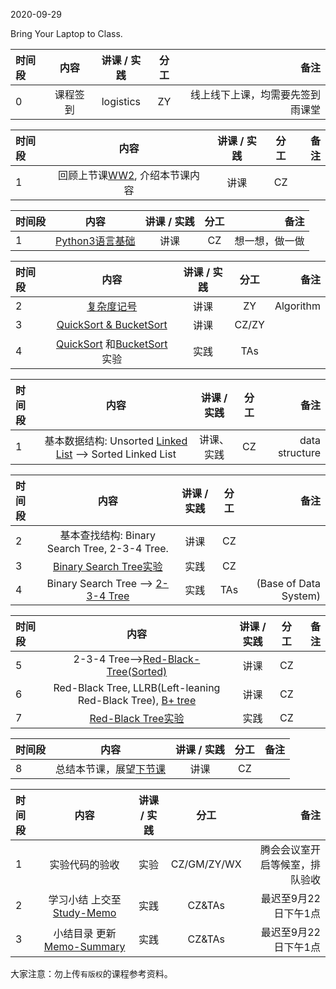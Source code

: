 2020-09-29

Bring Your Laptop to Class. 


|时间段     |  内容    | 讲课 / 实践     |  分工  |备注       |
| :---      |   :----:    |   :----:    |    :----:    |       ---: |
|   0       | 课程签到     |  logistics   |        ZY     |   线上线下上课，均需要先签到雨课堂     |


|时间段     |  内容    | 讲课 / 实践     |  分工  | 备注       |
| :---      |   :----:    |   :----:    |    :----:    |       ---: |
|   1       | 回顾上节课[WW2](../WW2/WW2-Plan.md), 介绍本节课内容     |  讲课    |     CZ     |         |


|时间段     |  内容    | 讲课 / 实践     |  分工  | 备注       |
| :---      |   :----:    |   :----:    |    :----:    |       ---: |
|   1       | [Python3语言基础](Python3-Basic.md) |  讲课    |     CZ     |    想一想，做一做      |


|时间段     |  内容    | 讲课 / 实践     |  分工  |备注       |
| :---      |   :----:    |   :----:    |    :----:    |       ---: |
|   2       | [复杂度记号](./%E5%A4%8D%E6%9D%82%E5%BA%A6%E8%AE%B0%E5%8F%B7.pdf)     |  讲课    |     ZY     |   Algorithm      |
|   3       | [QuickSort & BucketSort](./Sorting%20Algorithms.pdf)      |  讲课    |     CZ/ZY     |         |
|   4       | [QuickSort](../../Computing/Algorithm/cs161-2018/lecture5_quicksort.ipynb) 和[BucketSort](../../Computing/Algorithm/cs161-2018/lecture6_bucketSort.ipynb)实验  |  实践    |     TAs     |         |


|时间段     |  内容    | 讲课 / 实践     |  分工  |备注       |
| :---      |   :----:    |   :----:    |    :----:    |       ---: |
|   1       | 基本数据结构: Unsorted [Linked List](../../Computing/Algorithm/linked-list-test.ipynb) --> Sorted Linked List |  讲课、实践   |     CZ  |   data structure      |


|时间段     |  内容    | 讲课 / 实践     |  分工  |备注       |
| :---      |   :----:    |   :----:    |    :----:    |       ---: |
|   2       |  基本查找结构: Binary Search Tree, 2-3-4 Tree.    |  讲课    |     CZ     |         |
|   3       | [Binary Search Tree实验](../../Computing/Algorithm/BST.ipynb)   |  实践    |     CZ     |         |
|   4       | Binary Search Tree -->  [2-3-4 Tree](2-3-4-Tree.pdf)    |  实践    |     TAs     |  (Base of Data System)     |


|时间段     |  内容    | 讲课 / 实践     |  分工  |备注       |
| :---      |   :----:    |   :----:    |    :----:    |       ---: |
|   5       | 2-3-4 Tree-->[Red-Black-Tree(Sorted)](https://www.cs.princeton.edu/~rs/talks/LLRB/)    |  讲课    |     CZ     |         |
|   6       |  Red-Black Tree, LLRB(Left-leaning Red-Black Tree), [B+ tree](../../Computing/Algorithm/cs245-2017/CS245-Notes4-B-trees.pdf)    |  讲课    |     CZ     |    |
|   7       | [Red-Black Tree实验](../../Computing/Algorithm/RBTrees.ipynb)    |  实践    |     CZ     |    |


|时间段     |  内容    | 讲课 / 实践     |  分工  |备注       |
| :---      |   :----:    |   :----:    |    :----:    |       ---: |
|   8       | 总结本节课，展望[下节课](../WW4/WW4-Plan.md)      |  讲课    |     CZ     |         |


|时间段     |  内容    | 讲课 / 实践     |  分工  |备注       |
| :---      |   :----:    |   :----:    |    :----:    |       ---: |
|   1      | 实验代码的验收     |  实验   |     CZ/GM/ZY/WX     |    腾会会议室开启等候室，排队验收     |
|   2      | 学习小结 上交至[Study-Memo](../../../Memos/Study-Memo)    |  实践    |     CZ&TAs     |   最迟至9月22日下午1点      |
|   3      | 小结目录 更新 [Memo-Summary](../../../Memos/Memo-Summary)  |  实践    |     CZ&TAs     |   最迟至9月22日下午1点      |


大家注意：勿上传``有版权``的课程参考资料。
